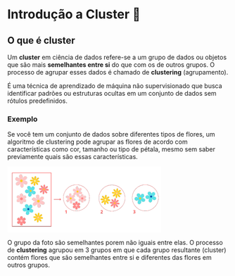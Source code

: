# Introdução a Cluster 🔗

## O que é cluster

Um **cluster** em ciência de dados refere-se a um grupo de dados ou objetos que são mais **semelhantes entre si** do que com os de outros grupos. O processo de agrupar esses dados é chamado de **clustering** (agrupamento). 

É uma técnica de aprendizado de máquina não supervisionado que busca identificar padrões ou estruturas ocultas em um conjunto de dados sem rótulos predefinidos.

### Exemplo

Se você tem um conjunto de dados sobre diferentes tipos de flores, um algoritmo de clustering pode agrupar as flores de acordo com características como cor, tamanho ou tipo de pétala, mesmo sem saber previamente quais são essas características.

<img src="../../Img/cluster_exemplo_flor.png" width="350" align="center">

O grupo da foto são semelhantes porem não iguais entre elas. O processo de **clustering** agrupou em 3 grupos em que cada grupo resultante (cluster) contém flores que são semelhantes entre si e diferentes das flores em outros grupos.  